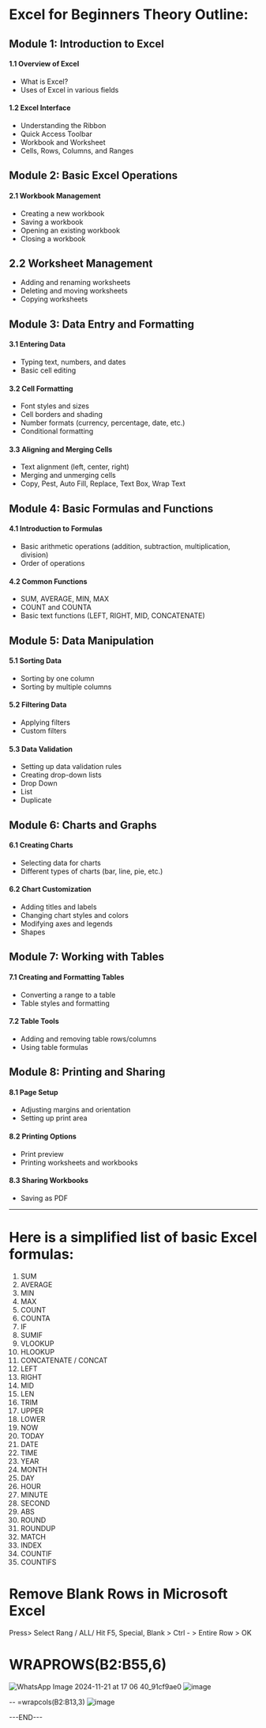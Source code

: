 # Excel for Beginners Theory Outline:
## Module 1: Introduction to Excel
#### 1.1 Overview of Excel
- What is Excel?
- Uses of Excel in various fields
#### 1.2 Excel Interface
- Understanding the Ribbon
- Quick Access Toolbar
- Workbook and Worksheet
- Cells, Rows, Columns, and Ranges
## Module 2: Basic Excel Operations
#### 2.1 Workbook Management
- Creating a new workbook
- Saving a workbook
- Opening an existing workbook
- Closing a workbook
## 2.2 Worksheet Management
- Adding and renaming worksheets
- Deleting and moving worksheets
- Copying worksheets
## Module 3: Data Entry and Formatting
#### 3.1 Entering Data
- Typing text, numbers, and dates
- Basic cell editing
#### 3.2 Cell Formatting
- Font styles and sizes
- Cell borders and shading
- Number formats (currency, percentage, date, etc.)
- Conditional formatting
#### 3.3 Aligning and Merging Cells
- Text alignment (left, center, right)
- Merging and unmerging cells
- Copy, Pest, Auto Fill, Replace, Text Box, Wrap Text
## Module 4: Basic Formulas and Functions
#### 4.1 Introduction to Formulas
- Basic arithmetic operations (addition, subtraction, multiplication, division)
- Order of operations
#### 4.2 Common Functions
- SUM, AVERAGE, MIN, MAX
- COUNT and COUNTA
- Basic text functions (LEFT, RIGHT, MID, CONCATENATE)
## Module 5: Data Manipulation
#### 5.1 Sorting Data
- Sorting by one column
- Sorting by multiple columns
#### 5.2 Filtering Data
- Applying filters
- Custom filters
#### 5.3 Data Validation
- Setting up data validation rules
- Creating drop-down lists
- Drop Down
- List
- Duplicate
## Module 6: Charts and Graphs
#### 6.1 Creating Charts
- Selecting data for charts
- Different types of charts (bar, line, pie, etc.)
#### 6.2 Chart Customization
- Adding titles and labels
- Changing chart styles and colors
- Modifying axes and legends
- Shapes
## Module 7: Working with Tables
#### 7.1 Creating and Formatting Tables
- Converting a range to a table
- Table styles and formatting
#### 7.2 Table Tools
- Adding and removing table rows/columns
- Using table formulas
## Module 8: Printing and Sharing
#### 8.1 Page Setup
- Adjusting margins and orientation
- Setting up print area
#### 8.2 Printing Options
- Print preview
- Printing worksheets and workbooks
#### 8.3 Sharing Workbooks
- Saving as PDF

------------------------------------------------------------------------------
# Here is a simplified list of basic Excel formulas:

1.	SUM
2.	AVERAGE
3.	MIN
4.	MAX
5.	COUNT
6.	COUNTA
7.	IF
8.	SUMIF
9.	VLOOKUP
10.	HLOOKUP
11.	CONCATENATE / CONCAT
12.	LEFT
13.	RIGHT
14.	MID
15.	LEN
16.	TRIM
17.	UPPER
18.	LOWER
19.	NOW
20.	TODAY
21.	DATE
22.	TIME
23.	YEAR
24.	MONTH
25.	DAY
26.	HOUR
27.	MINUTE
28.	SECOND
29.	ABS
30.	ROUND
31.	ROUNDUP
32.	MATCH
33.	INDEX
34.	COUNTIF
35.	COUNTIFS

# Remove Blank Rows in Microsoft Excel 
Press> Select Rang / ALL/ Hit F5, Special, Blank > Ctrl - > Entire Row > OK

# WRAPROWS(B2:B55,6)
![WhatsApp Image 2024-11-21 at 17 06 40_91cf9ae0](https://github.com/user-attachments/assets/f16d0e6d-4379-4f1a-9631-0afa48b199bb)
![image](https://github.com/user-attachments/assets/b0ff6cb7-1f59-435d-932c-8960a6d9aa76)

-- =wrapcols(B2:B13,3)
![image](https://github.com/user-attachments/assets/e3d19692-13ba-4f62-96f3-8d3b2779cc5d)









---END---
